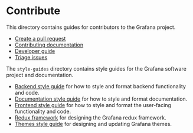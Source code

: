 # Contribute

This directory contains guides for contributors to the Grafana project.

- [Create a pull request](create-pull-request.md)
- [Contributing documentation](documentation.md)
- [Developer guide](developer-guide.md)
- [Triage issues](triage-issues.md)

The `style-guides` directory contains style guides for the Grafana software project and documentation.

- [Backend style guide](style-guides/backend.md) for how to style and format backend functionality and code.
- [Documentation style guide](style-guides/documentation-style-guide.md) for how to style and format documentation.
- [Frontend style guide](style-guides/frontend.md) for how to style and format the user-facing functionality and code.
- [Redux framework](style-guides/redux.md) for designing the Grafana redux framework.
- [Themes style guide](style-guides/themes.md) for designing and updating Grafana themes.
